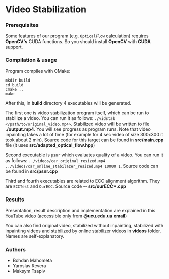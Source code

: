 # Video Stabilization

### Prerequisites
Some features of our program (e.g. `OpticalFlow` calculation) requires **OpenCV's** CUDA functions. So you should install **OpenCV** with **CUDA** support.

### Compilation & usage
Program compiles with CMake:
```
mkdir build
cd build
cmake ..
make
```

After this, in **build** directory 4 executables will be generated.

The first one is video stabilization program itself, which can be run to stabilize a video. You can run it as follows: `./vidstab </path/to/original_video.mp4>`. Stabilized video will be written to file **./output.mp4**. You will see progress as program runs. Note that video inpainting takes a lot of time (for example for 4 sec video of size 300x300 it took about 2 min). Source code for this target can be found in **src/main.cpp** file (it uses **src/adapted_optical_flow.hpp**)

Second executable is `psnr` which evaluates quality of a video. You can run it as follows: `../videos/car_original_resized.mp4 ../videos/car_online_stabilazer_resized.mp4 10000 1`. Source code can be found in **src/psnr.cpp**

Third and fourth executables are related to ECC alignment algorithm. They are `ECCTest` and `OurECC`. Source code -- **src/ourECC\*.cpp**

### Results
Presentation, result description and implementation are explained in this [YouTube video](https://youtu.be/tfT4fq6IhhI) (accessible only from **@ucu.edu.ua email**)

You can also find original video, stabilized without inpainting, stabilized with inpainting videos and stabilized by online stabilizer videos in **videos** folder. Names are self-explanatory.

### Authors
* Bohdan Mahometa
* Yaroslav Revera
* Maksym Tsapiv
